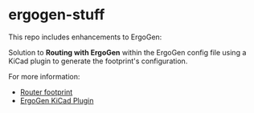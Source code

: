 # ergogen-stuff

This repo includes enhancements to ErgoGen:

Solution to **Routing with ErgoGen** within the ErgoGen config file using a KiCad plugin to generate the footprint's configuration.

For more information:

- [Router footprint](docs/router.md)
- [ErgoGen KiCad Plugin](docs/ergogen_kicad_plugin.md)
